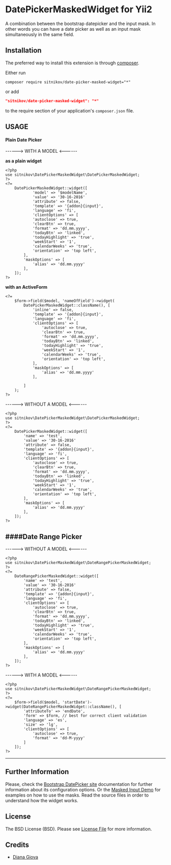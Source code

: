 DatePickerMaskedWidget for Yii2
========================================================================

A combination between the bootstrap datepicker and the input mask.
In other words you can have a date picker as well as an input mask simultaneously in the same field.


Installation
------------

The preferred way to install this extension is through [composer](http://getcomposer.org/download/).

Either run

```
composer require sitnikov/date-picker-masked-widget="*"
```
or add

```json
"sitnikov/date-picker-masked-widget": "*"
```

to the require section of your application's `composer.json` file.


USAGE
-----


#### Plain Date Picker

------> WITH A MODEL <------

**as a plain widget**
```
<?php
use sitnikov\DatePickerMaskedWidget\DatePickerMaskedWidget;
?>
<?=
    DatePickerMaskedWidget::widget([
            'model' => '$modelName',
            'value' => '30-16-2016'
            'attribute' => false,
            'template' => '{addon}{input}',
            'language' => 'fi',
            'clientOptions' => [
            'autoclose' => true,
            'clearBtn' => true,
            'format' => 'dd.mm.yyyy',
            'todayBtn' => 'linked',
            'todayHighlight' => 'true',
            'weekStart' => '1',
            'calendarWeeks' => 'true',
            'orientation' => 'top left',
        ],
        'maskOptions' => [
            'alias' => 'dd.mm.yyyy'
        ],
    ]);
?>
```
**with an ActiveForm**
```
<?=
    $form->field($model, 'nameOfField')->widget(
        DatePickerMaskedWidget::className(), [
            'inline' => false,
            'template' => '{addon}{input}',
            'language' => 'fi',
            'clientOptions' => [
                'autoclose' => true,
                'clearBtn' => true,
                'format' => 'dd.mm.yyyy',
                'todayBtn' => 'linked',
                'todayHighlight' => 'true',
                'weekStart' => '1',
                'calendarWeeks' => 'true',
                'orientation' => 'top left',
            ],
            'maskOptions' => [
                'alias' => 'dd.mm.yyyy'
            ],

        ]
    );
?>
```
------> WITHOUT A MODEL <------
```
<?php
use sitnikov\DatePickerMaskedWidget\DatePickerMaskedWidget;
?>
<?=
    DatePickerMaskedWidget::widget([
        'name' => 'test',
        'value' => '30-16-2016'
        'attribute' => false,
        'template' => '{addon}{input}',
        'language' => 'fi',
        'clientOptions' => [
            'autoclose' => true,
            'clearBtn' => true,
            'format' => 'dd.mm.yyyy',
            'todayBtn' => 'linked',
            'todayHighlight' => 'true',
            'weekStart' => '1',
            'calendarWeeks' => 'true',
            'orientation' => 'top left',
        ],
        'maskOptions' => [
            'alias' => 'dd.mm.yyyy'
        ],
    ]);
?>
```
####Date Range Picker
-----------------

------> WITHOUT A MODEL <------
```
<?php
use sitnikov\DatePickerMaskedWidget\DateRangePickerMaskedWidget;
?>
<?=
    DateRangePickerMaskedWidget::widget([
        'name' => 'test',
        'value' => '30-16-2016'
        'attribute' => false,
        'template' => '{addon}{input}',
        'language' => 'fi',
        'clientOptions' => [
            'autoclose' => true,
            'clearBtn' => true,
            'format' => 'dd.mm.yyyy',
            'todayBtn' => 'linked',
            'todayHighlight' => 'true',
            'weekStart' => '1',
            'calendarWeeks' => 'true',
            'orientation' => 'top left',
        ],
        'maskOptions' => [
            'alias' => 'dd.mm.yyyy'
        ],
    ]);
?>
```
------> WITH A MODEL <------
```
<?php
use sitnikov\DatePickerMaskedWidget\DateRangePickerMaskedWidget;
?>
<?=
    $form->field($model, 'startDate')->widget(DateRangePickerMaskedWidget::className(), [
        'attributeTo' => 'endDate',
        'form' => $form, // best for correct client validation
        'language' => 'es',
        'size' => 'lg',
        'clientOptions' => [
            'autoclose' => true,
            'format' => 'dd-M-yyyy'
        ]
    ]);
?>
```
--------------------------------------------------------------------------------

Further Information
-------------------
Please, check the [Bootstrap DatePicker site](http://bootstrap-datepicker.readthedocs.org/en/release/) documentation for further information about its configuration options.
Or the [Masked Input Demo](http://demos.krajee.com/masked-input) for examples on how to use the masks.
Read the source files in order to understand how the widget works.

License
-------

The BSD License (BSD). Please see [License File](LICENSE.md) for more information.

Credits
-------

- [Diana Giova](https://github.com/dianakaal)
